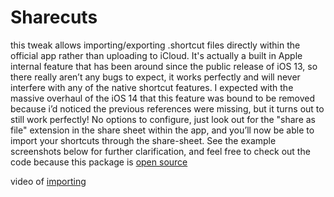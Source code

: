 # Sharecuts
this tweak allows importing/exporting .shortcut files directly within the official app rather than uploading to iCloud. It's actually a built in Apple internal feature that has been around since the public release of iOS 13, so there really aren’t any bugs to expect, it works perfectly and will never interfere with any of the native shortcut features. I expected with the massive overhaul of the iOS 14 that this feature was bound to be removed because i’d noticed the previous references were missing, but it turns out to still work perfectly! No options to configure, just look out for the "share as file" extension in the share sheet within the app, and you’ll now be able to import your shortcuts through the share-sheet. See the example screenshots below for further clarification, and feel free to check out the code because this package is [open source](https://github.com/dlevi309/Sharecuts)

video of [importing ](https://youtu.be/bhfISahreFA)